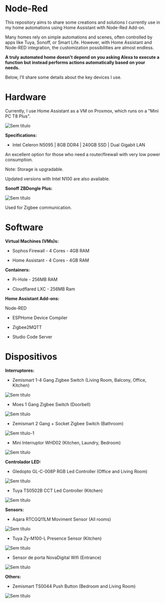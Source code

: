 # Node-Red
This repository aims to share some creations and solutions I currently use in my home automations using Home Assistant with Node-Red Add-on.

Many homes rely on simple automations and scenes, often controlled by apps like Tuya, Sonoff, or Smart Life. However, with Home Assistant and Node-RED integration, the customization possibilities are almost endless.

**A truly automated home doesn't depend on you asking Alexa to execute a function but instead performs actions automatically based on your needs.**

Below, I’ll share some details about the key devices I use.

# Hardware

Currently, I use Home Assistant as a VM on Proxmox, which runs on a "Mini PC T8 Plus".

![Sem título](https://github.com/user-attachments/assets/96fc1724-933e-474d-9011-ad0faafee52e)

**Specifications:**

- Intel Celeron N5095 | 8GB DDR4 | 240GB SSD | Dual Gigabit LAN

An excellent option for those who need a router/firewall with very low power consumption.

Note: Storage is upgradable.

Updated versions with Intel N100 are also available.

**Sonoff ZBDongle Plus:**

![Sem título](https://github.com/user-attachments/assets/53117bd2-f1ab-4555-a893-aa9f489b4e87)

Used for Zigbee communication.

# Software

**Virtual Machines (VMs)s:**

- Sophos Firewall - 4 Cores - 4GB RAM

- Home Assistant - 4 Cores - 4GB RAM

**Containers:**

- Pi-Hole - 256MB RAM

- Cloudflared LXC - 256MB Ram

**Home Assistant Add-ons:**

  Node-RED

- ESPHome Device Compiler

- Zigbee2MQTT

- Studio Code Server

# Dispositivos

**Interruptores:**
- Zemismart 1-4 Gang Zigbee Switch (Living Room, Balcony, Office, Kitchen)

![Sem título](https://github.com/user-attachments/assets/2f5e1c0e-3510-4572-be07-bdc626eeca93)

- Moes 1 Gang Zigbee Switch (Doorbell)

![Sem título](https://github.com/user-attachments/assets/93687e17-5e9f-409f-b3f2-4aa54ed74ae3)

- Zemismart 2 Gang + Socket Zigbee Switch (Bathroom)

![Sem título-1](https://github.com/user-attachments/assets/a616ed4d-71ab-4128-8063-b826f3ce7750)

- Mini Interruptor WHD02 (Kitchen, Laundry, Bedroom)

![Sem título](https://github.com/user-attachments/assets/bc4c257c-8a08-4208-8583-3fb3eba3c32d)

**Controlador LED:**
- Gledopto GL-C-008P RGB Led Controller (Office and Living Room)

![Sem título](https://github.com/user-attachments/assets/fb69c94a-58e5-4505-abb6-885882f416e4)

- Tuya TS0502B CCT Led Controller (Kitchen)

![Sem título](https://github.com/user-attachments/assets/274d9335-48fe-4ce4-970c-9fabcff0d48f)

**Sensors:**
- Aqara RTCGQ11LM Moviment Sensor (All rooms)

![Sem título](https://github.com/user-attachments/assets/d43fbce1-11da-4b95-8c5a-99ebe626ec84)

- Tuya Zy-M100-L Presence Sensor (Kitchen)

![Sem título](https://github.com/user-attachments/assets/53bbb7dc-cf26-403a-8be1-0d89bbe5c08f)

- Sensor de porta NovaDigital Wifi (Entrance)

![Sem título](https://github.com/user-attachments/assets/3bcfa1e4-ef86-4ffa-a7b7-d73baeb06dac)

**Others:**
- Zemismart TS0044 Push Button (Bedroom and Living Room)

![Sem título](https://github.com/user-attachments/assets/179182e5-51d8-42db-8263-a5fa6bebfed9)






